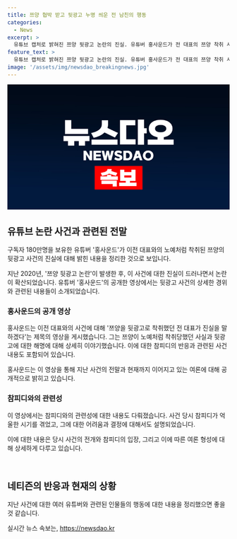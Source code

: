 ```yaml
---
title: 쯔양 협박 받고 뒷광고 누명 씌운 전 남친의 행동
categories:
  - News
excerpt: >
  유튜브 캡처로 밝혀진 쯔양 뒷광고 논란의 진실. 유튜버 홍사운드가 전 대표의 쯔양 착취 사실을 고백하며 뒷광고 사건을 밝힘. 참피디는 쯔양의 저격은 없었고, 전 대표의 협박으로 쯔양 돕기로 결정. 그러나 방송에서 오열한 쯔양에 대한 악플 피해 발생. 참피디는 사업적인 반응을 보이고, 후원과 응원 행렬이 일어남. 사건의 비화를 공개하여 지지 받음. #쯔양 #홍사운드 #참피디 #뒷광고논란
feature_text: >
  유튜브 캡처로 밝혀진 쯔양 뒷광고 논란의 진실. 유튜버 홍사운드가 전 대표의 쯔양 착취 사실을 고백하며 뒷광고 사건을 밝힘. 참피디는 쯔양의 저격은 없었고, 전 대표의 협박으로 쯔양 돕기로 결정. 그러나 방송에서 오열한 쯔양에 대한 악플 피해 발생. 참피디는 사업적인 반응을 보이고, 후원과 응원 행렬이 일어남. 사건의 비화를 공개하여 지지 받음. #쯔양 #홍사운드 #참피디 #뒷광고논란
image: '/assets/img/newsdao_breakingnews.jpg'
---
```


<p><img src="/assets/img/newsdao_breakingnews.jpg" alt="firstkoreanews 속보" /></p>

<h2 data-ke-size="size26">유튜브 논란 사건과 관련된 전말</h2>

<p>구독자 180만명을 보유한 유튜버 '홍사운드'가 이전 대표와의 노예처럼 착취된 쯔양의 뒷광고 사건의 진실에 대해 밝힌 내용을 정리한 것으로 보입니다.</p>

<p data-ke-size="size16">지난 2020년, '쯔양 뒷광고 논란'이 발생한 후, 이 사건에 대한 진실이 드러나면서 논란이 확산되었습니다. 유튜버 '홍사운드'의 공개한 영상에서는 뒷광고 사건의 상세한 경위와 관련된 내용들이 소개되었습니다.</p>

<h3>홍사운드의 공개 영상</h3>

<p>홍사운드는 이전 대표와의 사건에 대해 '쯔양을 뒷광고로 착취했던 전 대표가 진실을 말하겠다'는 제목의 영상을 게시했습니다. 그는 쯔양이 노예처럼 착취당했던 사실과 뒷광고에 대한 해명에 대해 상세히 이야기했습니다. 이에 대한 참피디의 반응과 관련된 사건 내용도 포함되어 있습니다.</p>

<p data-ke-size="size16">홍사운드는 이 영상을 통해 지난 사건의 전말과 현재까지 이어지고 있는 여론에 대해 공개적으로 밝히고 있습니다.</p>

<h3>참피디와의 관련성</h3>

<p>이 영상에서는 참피디와의 관련성에 대한 내용도 다뤄졌습니다. 사건 당시 참피디가 억울한 시기를 겪었고, 그에 대한 어려움과 결정에 대해서도 설명되었습니다.</p>

<p data-ke-size="size16">이에 대한 내용은 당시 사건의 전개와 참피디의 입장, 그리고 이에 따른 여론 형성에 대해 상세하게 다루고 있습니다.</p>

<p data-ke-size="size16">&nbsp;</p>

<h2 data-ke-size="size26">네티즌의 반응과 현재의 상황</h2>

<p>지난 사건에 대한 여러 유튜버와 관련된 인물들의 행동에 대한 내용을 정리했으면 좋을 것 같습니다.</p>
실시간 뉴스 속보는, <a href="https://newsdao.kr" rel="dofollow">https://newsdao.kr</a>


